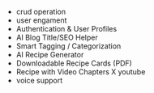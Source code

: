- crud operation
- user engament
- Authentication & User Profiles
- AI Blog Title/SEO Helper
- Smart Tagging / Categorization
- AI Recipe Generator
- Downloadable Recipe Cards (PDF)
- Recipe with Video Chapters X youtube
- voice support